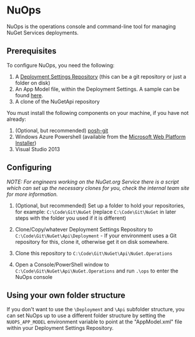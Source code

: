 # NuOps
NuOps is the operations console and command-line tool for managing NuGet Services deployments.

## Prerequisites
To configure NuOps, you need the following:

1. A [Deployment Settings Repository](DeploymentRepo.md) (this can be a git repository or just a folder on disk)
2. An App Model file, within the Deployment Settings. A sample can be found [here](SampleAppModel.xml).
3. A clone of the NuGetApi repository

You must install the following components on your machine, if you have not already:
1. (Optional, but recommended) [posh-git](https://github.com/dahlbyk/posh-git)
2. Windows Azure Powershell (available from the [Microsoft Web Platform Installer](http://go.microsoft.com/fwlink/p/?linkid=320376&clcid=0x409))
3. Visual Studio 2013

## Configuring

_NOTE: For engineers working on the NuGet.org Service there is a script which can set up the necessary clones for you, check the internal team site for more information._

1. (Optional, but recommended) Set up a folder to hold your repositories, for example: `C:\Code\Git\NuGet` (replace `C:\Code\Git\NuGet` in later steps with the folder you used if it is different)

2. Clone/Copy/whatever Deployment Settings Repository to `C:\Code\Git\NuGet\Api\Deployment` - If your environment uses a Git repository for this, clone it, otherwise get it on disk somewhere.

3. Clone this repository to `C:\Code\Git\NuGet\Api\NuGet.Operations`

4. Open a Console/PowerShell window to `C:\Code\Git\NuGet\Api\NuGet.Operations` and run `.\ops` to enter the NuOps console

## Using your own folder structure

If you don't want to use the `\Deployment` and `\Api` subfolder structure, you can set NuOps up to use a different folder structure by setting the `NUOPS_APP_MODEL` environment variable to point at the "AppModel.xml" file within your Deployment Settings Repository.
